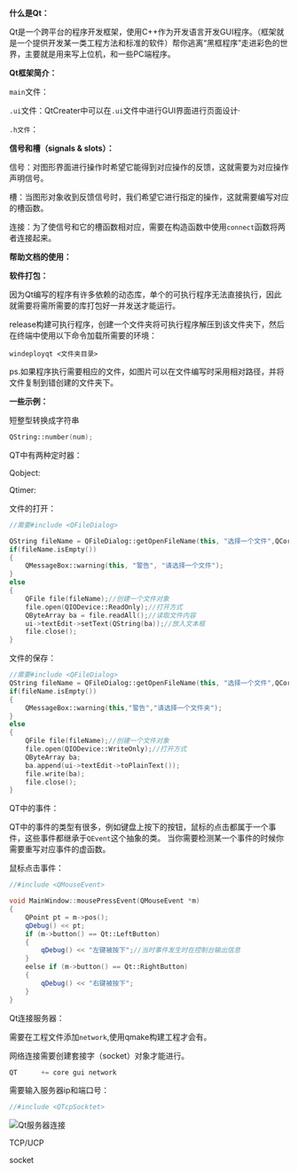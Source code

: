 **什么是Qt：**

​	Qt是一个跨平台的程序开发框架，使用C++作为开发语言开发GUI程序。（框架就是一个提供开发某一类工程方法和标准的软件）帮你逃离“黑框程序”走进彩色的世界，主要就是用来写上位机，和一些PC端程序。

**Qt框架简介：**

`main`文件：

`.ui`文件：QtCreater中可以在`.ui`文件中进行GUI界面进行页面设计·

`.h文件`：



**信号和槽（signals & slots）：**

信号：对图形界面进行操作时希望它能得到对应操作的反馈，这就需要为对应操作声明信号。

槽：当图形对象收到反馈信号时，我们希望它进行指定的操作，这就需要编写对应的槽函数。

连接：为了使信号和它的槽函数相对应，需要在构造函数中使用`connect`函数将两者连接起来。



**帮助文档的使用：**



**软件打包：**

因为Qt编写的程序有许多依赖的动态库，单个的可执行程序无法直接执行，因此就需要将需所需要的库打包好一并发送才能运行。

release构建可执行程序，创建一个文件夹将可执行程序解压到该文件夹下，然后在终端中使用以下命令加载所需要的环境：

```shell
windeployqt <文件夹目录>
```

ps.如果程序执行需要相应的文件，如图片可以在文件编写时采用相对路径，并将文件复制到错创建的文件夹下。







**一些示例：**

短整型转换成字符串

```c++
QString::number(num);
```



QT中有两种定时器：

Qobject: 

Qtimer:

 

文件的打开：

```c++
//需要#include <QFileDialog>

QString fileName = QFileDialog::getOpenFileName(this, "选择一个文件",QCoreApplication::applicationFilePath()/*获取当前路径*/,"*.cpp");
if(fileName.isEmpty())
{
	QMessageBox::warning(this, "警告", "请选择一个文件");
}
else
{
	QFile file(fileName);//创建一个文件对象
	file.open(QIODevice::ReadOnly);//打开方式
	QByteArray ba = file.readAll();//读取文件内容
	ui->textEdit->setText(QString(ba));//放入文本框
	file.close();
}

```

文件的保存：

```c++
//需要#include <QFileDialog>
QString fileName = QFileDialog::getOpenFileName(this, "选择一个文件",QCoreApplication::applicationFilePath()/*获取当前路径*/);
if(fileName.isEmpty())
{
    QMessageBox::warning(this,"警告","请选择一个文件夹");
}
else
{
	QFile file(fileName);//创建一个文件对象
	file.open(QIODevice::WriteOnly);//打开方式
	QByteArray ba;
	ba.append(ui->textEdit->toPlainText());
    file.write(ba);
	file.close();
}
```



QT中的事件：

QT中的事件的类型有很多，例如键盘上按下的按钮，鼠标的点击都属于一个事件，这些事件都继承于`QEvent`这个抽象的类。 当你需要检测某一个事件的时候你需要重写对应事件的虚函数。

鼠标点击事件：

```c++
//#include <QMouseEvent>

void MainWindow::mousePressEvent(QMouseEvent *m)
{
    QPoint pt = m->pos();
    qDebug() << pt;
    if (m->button() == Qt::LeftButton)
    {
        qDebug() << "左键被按下";//当时事件发生时在控制台输出信息
    }
    eelse if (m->button() == Qt::RightButton)
    {
        qDebug() << "右键被按下";
    }
}
```



Qt连接服务器：

需要在工程文件添加`network`,使用qmake构建工程才会有。

网络连接需要创建套接字（socket）对象才能进行。

```c++
QT		+= core gui network
```

需要输入服务器ip和端口号：

```c++
//#include <QTcpSocktet>
```

![Qt服务器连接](D:\Docs\Picture\Qt服务器连接.png)





TCP/UCP

socket



 

